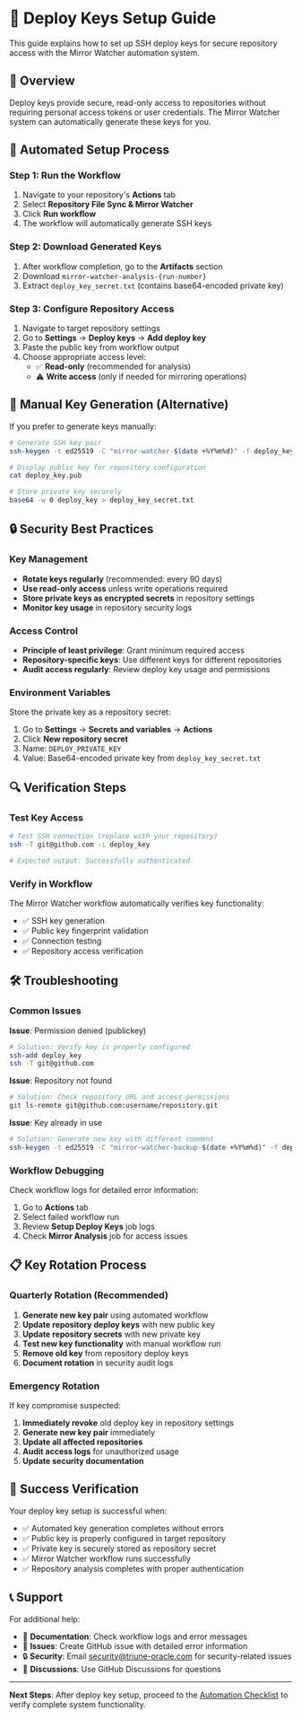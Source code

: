 # 🔑 Deploy Keys Setup Guide

This guide explains how to set up SSH deploy keys for secure repository access with the Mirror Watcher automation system.

## 🎯 Overview

Deploy keys provide secure, read-only access to repositories without requiring personal access tokens or user credentials. The Mirror Watcher system can automatically generate these keys for you.

## 🚀 Automated Setup Process

### Step 1: Run the Workflow
1. Navigate to your repository's **Actions** tab
2. Select **Repository File Sync & Mirror Watcher**
3. Click **Run workflow**
4. The workflow will automatically generate SSH keys

### Step 2: Download Generated Keys
1. After workflow completion, go to the **Artifacts** section
2. Download `mirror-watcher-analysis-{run-number}`
3. Extract `deploy_key_secret.txt` (contains base64-encoded private key)

### Step 3: Configure Repository Access
1. Navigate to target repository settings
2. Go to **Settings** → **Deploy keys** → **Add deploy key**
3. Paste the public key from workflow output
4. Choose appropriate access level:
   - ✅ **Read-only** (recommended for analysis)
   - ⚠️ **Write access** (only if needed for mirroring operations)

## 🔧 Manual Key Generation (Alternative)

If you prefer to generate keys manually:

```bash
# Generate SSH key pair
ssh-keygen -t ed25519 -C "mirror-watcher-$(date +%Y%m%d)" -f deploy_key -N ""

# Display public key for repository configuration
cat deploy_key.pub

# Store private key securely
base64 -w 0 deploy_key > deploy_key_secret.txt
```

## 🔒 Security Best Practices

### Key Management
- **Rotate keys regularly** (recommended: every 90 days)
- **Use read-only access** unless write operations required
- **Store private keys as encrypted secrets** in repository settings
- **Monitor key usage** in repository security logs

### Access Control
- **Principle of least privilege**: Grant minimum required access
- **Repository-specific keys**: Use different keys for different repositories
- **Audit access regularly**: Review deploy key usage and permissions

### Environment Variables
Store the private key as a repository secret:

1. Go to **Settings** → **Secrets and variables** → **Actions**
2. Click **New repository secret**
3. Name: `DEPLOY_PRIVATE_KEY`
4. Value: Base64-encoded private key from `deploy_key_secret.txt`

## 🔍 Verification Steps

### Test Key Access
```bash
# Test SSH connection (replace with your repository)
ssh -T git@github.com -i deploy_key

# Expected output: Successfully authenticated
```

### Verify in Workflow
The Mirror Watcher workflow automatically verifies key functionality:
- ✅ SSH key generation
- ✅ Public key fingerprint validation  
- ✅ Connection testing
- ✅ Repository access verification

## 🛠️ Troubleshooting

### Common Issues

**Issue**: Permission denied (publickey)
```bash
# Solution: Verify key is properly configured
ssh-add deploy_key
ssh -T git@github.com
```

**Issue**: Repository not found
```bash
# Solution: Check repository URL and access permissions
git ls-remote git@github.com:username/repository.git
```

**Issue**: Key already in use
```bash
# Solution: Generate new key with different comment
ssh-keygen -t ed25519 -C "mirror-watcher-backup-$(date +%Y%m%d)" -f deploy_key_backup
```

### Workflow Debugging
Check workflow logs for detailed error information:
1. Go to **Actions** tab
2. Select failed workflow run
3. Review **Setup Deploy Keys** job logs
4. Check **Mirror Analysis** job for access issues

## 📋 Key Rotation Process

### Quarterly Rotation (Recommended)
1. **Generate new key pair** using automated workflow
2. **Update repository deploy keys** with new public key
3. **Update repository secrets** with new private key
4. **Test new key functionality** with manual workflow run
5. **Remove old key** from repository deploy keys
6. **Document rotation** in security audit logs

### Emergency Rotation
If key compromise suspected:
1. **Immediately revoke** old deploy key in repository settings
2. **Generate new key pair** immediately
3. **Update all affected repositories**
4. **Audit access logs** for unauthorized usage
5. **Update security documentation**

## 🎊 Success Verification

Your deploy key setup is successful when:
- ✅ Automated key generation completes without errors
- ✅ Public key is properly configured in target repository
- ✅ Private key is securely stored as repository secret
- ✅ Mirror Watcher workflow runs successfully
- ✅ Repository analysis completes with proper authentication

## 📞 Support

For additional help:
- 📖 **Documentation**: Check workflow logs and error messages
- 🐛 **Issues**: Create GitHub issue with detailed error information
- 🔒 **Security**: Email security@triune-oracle.com for security-related issues
- 💬 **Discussions**: Use GitHub Discussions for questions

---

**Next Steps**: After deploy key setup, proceed to the [Automation Checklist](./AUTOMATION_CHECKLIST.md) to verify complete system functionality.